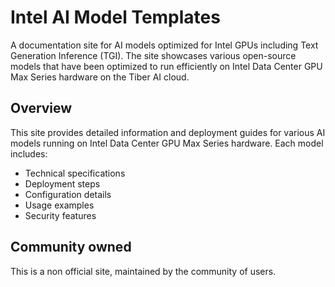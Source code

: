 # Intel AI Model Templates

A documentation site for AI models optimized for Intel GPUs including Text Generation Inference (TGI). The site showcases various open-source models that have been optimized to run efficiently on Intel Data Center GPU Max Series hardware on the Tiber AI cloud.

## Overview

This site provides detailed information and deployment guides for various AI models running on Intel Data Center GPU Max Series hardware. Each model includes:

- Technical specifications
- Deployment steps
- Configuration details
- Usage examples
- Security features

## Community owned

This is a non official site, maintained by the community of users.